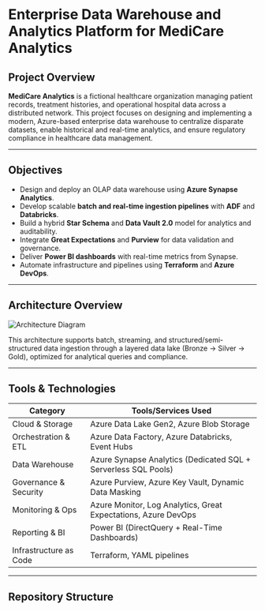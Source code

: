 # Enterprise Data Warehouse and Analytics Platform for MediCare Analytics

## Project Overview

**MediCare Analytics** is a fictional healthcare organization managing patient records, treatment histories, and operational hospital data across a distributed network. This project focuses on designing and implementing a modern, Azure-based enterprise data warehouse to centralize disparate datasets, enable historical and real-time analytics, and ensure regulatory compliance in healthcare data management.

---

## Objectives

- Design and deploy an OLAP data warehouse using **Azure Synapse Analytics**.
- Develop scalable **batch and real-time ingestion pipelines** with **ADF** and **Databricks**.
- Build a hybrid **Star Schema** and **Data Vault 2.0** model for analytics and auditability.
- Integrate **Great Expectations** and **Purview** for data validation and governance.
- Deliver **Power BI dashboards** with real-time metrics from Synapse.
- Automate infrastructure and pipelines using **Terraform** and **Azure DevOps**.

---

## Architecture Overview

![Architecture Diagram](./architecture/architecture-diagram.png)

This architecture supports batch, streaming, and structured/semi-structured data ingestion through a layered data lake (Bronze → Silver → Gold), optimized for analytical queries and compliance.

---

## Tools & Technologies

| Category               | Tools/Services Used                                                                 |
|------------------------|--------------------------------------------------------------------------------------|
| Cloud & Storage        | Azure Data Lake Gen2, Azure Blob Storage                                            |
| Orchestration & ETL    | Azure Data Factory, Azure Databricks, Event Hubs                                    |
| Data Warehouse         | Azure Synapse Analytics (Dedicated SQL + Serverless SQL Pools)                      |
| Governance & Security  | Azure Purview, Azure Key Vault, Dynamic Data Masking                                |
| Monitoring & Ops       | Azure Monitor, Log Analytics, Great Expectations, Azure DevOps                      |
| Reporting & BI         | Power BI (DirectQuery + Real-Time Dashboards)                                       |
| Infrastructure as Code | Terraform, YAML pipelines                                                           |

---

## Repository Structure

